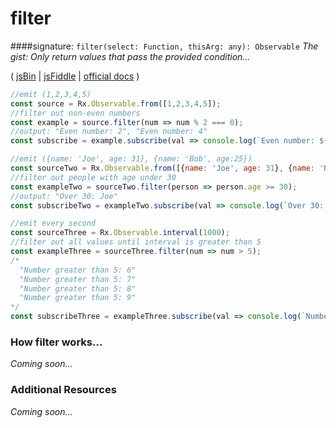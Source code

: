 # filter
####signature: `filter(select: Function, thisArg: any): Observable`
*The gist: Only return values that pass the provided condition...*

( [jsBin](http://jsbin.com/gaqojobove/1/edit?js,console) | [jsFiddle](https://jsfiddle.net/qg6qfqLz/16/) | [official docs](http://reactivex.io/rxjs/class/es6/Observable.js~Observable.html#instance-method-filter) )

```js
//emit (1,2,3,4,5)
const source = Rx.Observable.from([1,2,3,4,5]);
//filter out non-even numbers
const example = source.filter(num => num % 2 === 0);
//output: "Even number: 2", "Even number: 4"
const subscribe = example.subscribe(val => console.log(`Even number: ${val}`));

//emit ({name: 'Joe', age: 31}, {name: 'Bob', age:25})
const sourceTwo = Rx.Observable.from([{name: 'Joe', age: 31}, {name: 'Bob', age:25}]);
//filter out people with age under 30
const exampleTwo = sourceTwo.filter(person => person.age >= 30);
//output: "Over 30: Joe"
const subscribeTwo = exampleTwo.subscribe(val => console.log(`Over 30: ${val.name}`));

//emit every second
const sourceThree = Rx.Observable.interval(1000);
//filter out all values until interval is greater than 5
const exampleThree = sourceThree.filter(num => num > 5);
/*
  "Number greater than 5: 6"
  "Number greater than 5: 7"
  "Number greater than 5: 8"
  "Number greater than 5: 9"
*/
const subscribeThree = exampleThree.subscribe(val => console.log(`Number greater than 5: ${val}`));
```

### How filter works...
*Coming soon...*


### Additional Resources
*Coming soon...*